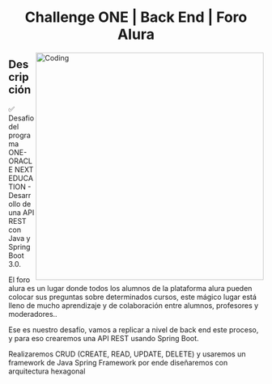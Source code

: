<h1 align="center">Challenge ONE | Back End | Foro Alura </h1>
<img align="right" alt="Coding" width="450" src="https://www.servicetonic.com/wp-content/uploads/2020/10/API-Interface-Servicetonic.png">

>
<p align="left">
 <h2 align="left">Descripción</h2>
  
 ✅ Desafio del programa ONE-ORACLE NEXT EDUCATION  - Desarrollo de una API REST con Java y Spring Boot 3.0.

El foro alura es un lugar donde todos los alumnos de la plataforma alura pueden colocar sus preguntas sobre determinados cursos, este mágico lugar está lleno de mucho aprendizaje y de colaboración entre alumnos, profesores y moderadores..

Ese es nuestro desafío, vamos a replicar a nivel de back end este proceso, y para eso crearemos una API REST usando Spring Boot.

Realizaremos CRUD (CREATE, READ, UPDATE, DELETE) y usaremos un framework de Java Spring Framework por ende diseñaremos con arquitectura hexagonal

<p/>
<br>

